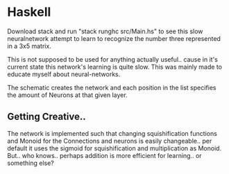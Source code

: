 # Haskell

Download stack and run "stack runghc src/Main.hs" to see this slow neuralnetwork attempt
to learn to recognize the number three represented in a 3x5 matrix. 

This is not supposed to be used for anything actually useful.. cause in it's current state
this network's learning is quite slow. This was mainly made to educate myself about neural-networks.

The schematic creates the network and each position in the list specifies the amount of Neurons at that given layer.

## Getting Creative..

The network is implemented such that changing squishification functions and Monoid for the Connections and neurons 
is easily changeable.. per default it uses the sigmoid for squishification and multiplication as Monoid. But..
who knows.. perhaps addition is more efficient for learning.. or something else?

# 
